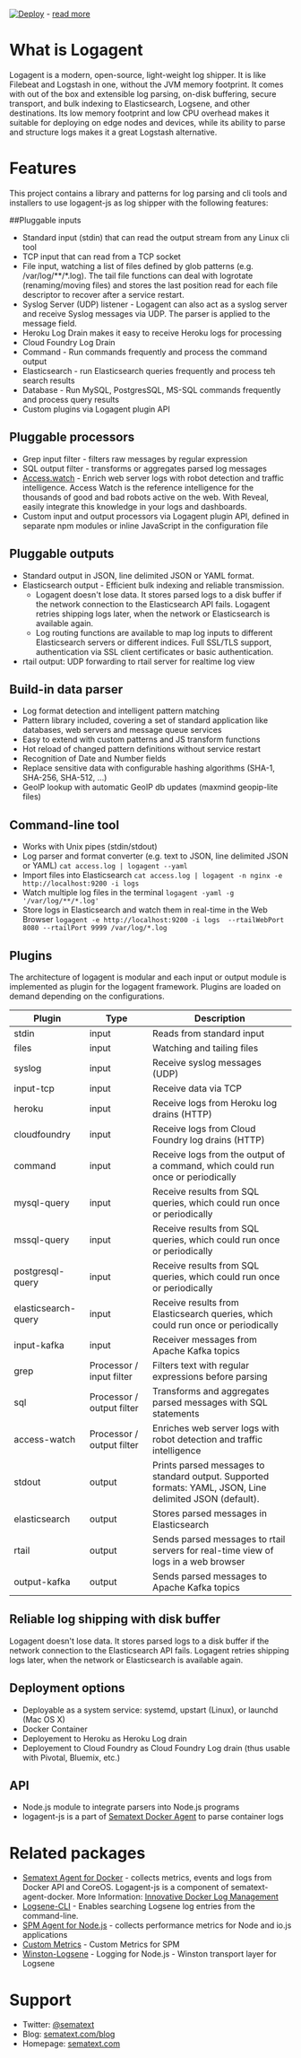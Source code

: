 [![Deploy](https://www.herokucdn.com/deploy/button.png)](https://heroku.com/deploy?template=https://github.com/sematext/logagent-js) - [read more](http://blog.sematext.com/2016/02/18/how-to-ship-heroku-logs-to-logsene-managed-elk-stack/)

# What is Logagent

Logagent is a modern, open-source, light-weight log shipper. It is like Filebeat and Logstash in one, without the JVM memory footprint.  It comes with out of the box and extensible log parsing, on-disk buffering, secure transport, and bulk indexing to Elasticsearch, Logsene, and other destinations. Its low memory footprint and low CPU overhead makes it suitable for deploying on edge nodes and devices, while its ability to parse and structure logs makes it a great Logstash alternative. 


# Features

This project contains a library and patterns for log parsing and cli tools and installers to use logagent-js as log shipper with the following features: 

##Pluggable inputs 

- Standard input (stdin) that can read the output stream from any Linux cli tool
- TCP input that can read from a TCP socket
- File input, watching a list of files defined by glob patterns (e.g. /var/log/**/*.log). The tail file functions can deal with logrotate (renaming/moving files) and stores the last position read for each file descriptor to recover after a service restart.
- Syslog Server (UDP) listener - Logagent can also act as a syslog server and receive Syslog messages via UDP. The parser is applied to the message field.
- Heroku Log Drain makes it easy to receive Heroku logs for processing
- Cloud Foundry Log Drain 
- Command - Run commands frequently and process the command output
- Elasticsearch - run Elasticsearch queries frequently and process teh search results
- Database - Run MySQL, PostgresSQL, MS-SQL commands frequently and process query results
- Custom plugins via Logagent plugin API

## Pluggable processors

- Grep input filter - filters raw messages by regular expression 
- SQL output filter - transforms or aggregates parsed log messages 
- [Access.watch](https://access.watch/reveal/logagent) - Enrich web server logs with robot detection and traffic intelligence. Access Watch is the reference intelligence for the thousands of good and bad robots active on the web. With Reveal, easily integrate this knowledge in your logs and dashboards. 
- Custom input and output processors via Logagent plugin API, defined in separate npm modules or inline JavaScript in the configuration file

## Pluggable outputs

- Standard output in JSON, line delimited JSON or YAML format. 
- Elasticsearch output -  Efficient bulk indexing and reliable transmission. 
  - Logagent doesn't lose data. It stores parsed logs to a disk buffer if the network connection to the Elasticsearch API fails. Logagent retries shipping logs later, when the network or Elasticsearch is available again. 
  - Log routing functions are available to map log inputs to different Elasticsearch servers or different indices. Full SSL/TLS support, authentication via SSL client certificates or basic authentication. 
- rtail output: UDP forwarding to rtail server for realtime log view

## Build-in data parser

- Log format detection and intelligent pattern matching
- Pattern library included, covering a set of standard application like databases, web servers and message queue services
- Easy to extend with custom patterns and JS transform functions
- Hot reload of changed pattern definitions without service restart
- Recognition of Date and Number fields
- Replace sensitive data with configurable hashing algorithms (SHA-1, SHA-256, SHA-512, …)
- GeoIP lookup with automatic GeoIP db updates (maxmind geopip-lite files)


## Command-line tool

- Works with Unix pipes (stdin/stdout)	
- Log parser and format converter (e.g. text to JSON, line delimited JSON or YAML) 
   ```cat access.log | logagent --yaml```
- Import files into Elasticsearch
  ```cat access.log | logagent -n nginx -e http://localhost:9200 -i logs```
- Watch multiple log files in the terminal
  ```logagent -yaml -g '/var/log/**/*.log'```
- Store logs in Elasticsearch and watch them in real-time in the Web Browser 
  ```logagent -e http://localhost:9200 -i logs  --rtailWebPort 8080 --rtailPort 9999 /var/log/*.log ```

## Plugins

The architecture of logagent is modular and each input or output module is implemented as plugin for the logagent framework. Plugins are loaded on demand depending on the configurations.


| Plugin              | Type                      | Description                                                                                              |
|---------------------|---------------------------|----------------------------------------------------------------------------------------------------------|
| stdin               | input                     | Reads from standard input                                                                                |
| files               | input                     | Watching and tailing files                                                                               |
| syslog              | input                     | Receive syslog messages (UDP)                                                                            |
| input-tcp           | input                     | Receive data via TCP                                                                                     |
| heroku              | input                     | Receive logs from Heroku log drains (HTTP)                                                               |
| cloudfoundry        | input                     | Receive logs from Cloud Foundry log drains (HTTP)                                                        |
| command             | input                     | Receive logs from the output of a command, which could run once or periodically                          |
| mysql-query         | input                     | Receive results from SQL queries, which could run once or periodically                                   |
| mssql-query         | input                     | Receive results from SQL queries, which could run once or periodically                                   |
| postgresql-query    | input                     | Receive results from SQL queries, which could run once or periodically                                   |
| elasticsearch-query | input                     | Receive results from Elasticsearch queries, which could run once or periodically                         |
| input-kafka         | input                     | Receiver messages from Apache Kafka topics                                                               |
| grep                | Processor / input filter  | Filters text with regular expressions before parsing                                                     |
| sql                 | Processor / output filter | Transforms and aggregates parsed messages with SQL statements                                            |
| access-watch        | Processor / output filter | Enriches web server logs with robot detection and traffic intelligence                                   |
| stdout              | output                    | Prints parsed messages to standard output. Supported formats: YAML, JSON, Line delimited JSON (default). |
| elasticsearch       | output                    | Stores parsed messages in Elasticsearch                                                                  |
| rtail               | output                    | Sends parsed messages to rtail servers for real-time view of logs in a web browser                       |
| output-kafka        | output                    | Sends parsed messages to Apache Kafka topics                                                             |




## Reliable log shipping with disk buffer

Logagent doesn't lose data.  It stores parsed logs to a disk buffer if the network connection to the Elasticsearch API fails.  Logagent retries shipping logs later, when the network or Elasticsearch is available again.  


## Deployment options
- Deployable as a system service: systemd, upstart (Linux), or launchd (Mac OS X)
- Docker Container 
- Deployement to Heroku as Heroku Log drain
- Deployement to Cloud Foundry as Cloud Foundry Log drain (thus usable with Pivotal, Bluemix, etc.)

## API 
- Node.js module to integrate parsers into Node.js programs
- logagent-js is a part of [Sematext Docker Agent](https://github.com/sematext/sematext-agent-docker) to parse container logs


# Related packages

- [Sematext Agent for Docker](https://github.com/sematext/sematext-agent-docker) - collects metrics, events and logs from Docker API and CoreOS. Logagent-js is a component of sematext-agent-docker. More Information: [Innovative Docker Log Management](http://blog.sematext.com/2015/08/12/docker-log-management/)
- [Logsene-CLI](https://github.com/sematext/logsene-cli) - Enables searching Logsene log entries from the command-line. 
- [SPM Agent for Node.js](https://github.com/sematext/spm-agent-nodejs) - collects performance metrics for Node and io.js applications
- [Custom Metrics](https://github.com/sematext/spm-metrics-js) - Custom Metrics for SPM 
- [Winston-Logsene](https://github.com/sematext/winston-logsene) - Logging for Node.js - Winston transport layer for Logsene

# Support 

- Twitter: [@sematext](http://twitter.com/sematext)
- Blog: [sematext.com/blog](http://sematext.com/blog)
- Homepage: [sematext.com](http://sematext.com)
